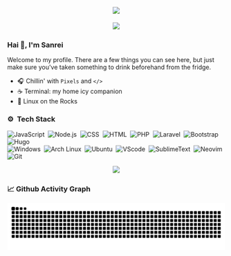 <p align="center">   
  <img src="https://moe-counter.glitch.me/get/@adilhyz?theme=rule34"><br/><br/>
  <!--img src="https://img.shields.io/badge/me@gmail.com-001337?logo=gmail&logoColor=white&style=for-the-badge&logoColor=red&labelColor=555"-->
  <a href="https://adilhyz.github.io">
    <img src="https://img.shields.io/badge/Blog-Adilhyz-001337?logo=ghost&style=for-the-badge&logoColor=cyan&labelColor=555"/>
  </a>
</p>

### Hai 👋, I'm Sanrei

Welcome to my profile. There are a few things you can see here, but just make sure you've taken something to drink beforehand from the fridge.

  - 🎧 Chillin' with `Pixels` and `</>`
- ☕ Terminal: my home icy companion
- 🐧 Linux on the Rocks

### ⚙️ &nbsp;Tech Stack

![JavaScript](https://img.shields.io/badge/JavaScript-555?style=for-the-badge&logo=javascript&labelColor=001337)&nbsp;
![Node.js](https://img.shields.io/badge/-Node.js-555?style=for-the-badge&logo=node.js&labelColor=001337)&nbsp;
![CSS](https://img.shields.io/badge/-CSS-555?style=for-the-badge&logo=CSS3&logoColor=blue&labelColor=001337)&nbsp;
![HTML](https://img.shields.io/badge/-HTML-555?style=for-the-badge&logo=HTML5&labelColor=001337)&nbsp;
![PHP](https://img.shields.io/badge/PHP-555?style=for-the-badge&logo=php&labelColor=001337)&nbsp;
![Laravel](https://img.shields.io/badge/Laravel-555?style=for-the-badge&logo=laravel&labelColor=001337)&nbsp;
![Bootstrap](https://img.shields.io/badge/-Bootstrap-555?style=for-the-badge&logo=bootstrap&labelColor=001337)&nbsp;
![Hugo](https://img.shields.io/badge/Hugo-555?style=for-the-badge&logo=hugo&labelColor=001337)&nbsp;\
![Windows](https://img.shields.io/badge/Windows-555?style=for-the-badge&logo=windows&logoColor=blue&labelColor=001337)&nbsp;
![Arch Linux](https://img.shields.io/badge/Arch%20Linux-555?style=for-the-badge&logo=arch-linux&labelColor=001337)&nbsp;
![Ubuntu](https://img.shields.io/badge/Ubuntu-555?style=for-the-badge&logo=ubuntu&labelColor=001337)&nbsp;
![VScode](https://img.shields.io/badge/VSCode-555?style=for-the-badge&logo=visual%20studio%20code&logoColor=blue&labelColor=001337)&nbsp;
![SublimeText](https://img.shields.io/badge/Sublime%20Text-555?style=for-the-badge&logo=sublime%20text&labelColor=001337)&nbsp;
![Neovim](https://img.shields.io/badge/Neovim-555?&style=for-the-badge&logo=neovim&labelColor=001337)&nbsp;
![Git](https://img.shields.io/badge/-Git-555?style=for-the-badge&logo=git&labelColor=001337)&nbsp;

<p align="center">
    <img src = "https://discord.c99.nl/widget/theme-1/874129346376392734.png">
</p>

<!-- grid-snake -->
### 📈 Github Activity Graph

![](https://github.com/adilhyz/adilhyz/blob/output/github-contribution-grid-snake.svg)

<!--div>
Here are some parrots🦜
    <img src="https://cultofthepartyparrot.com/parrots/hd/githubparrot.gif" width="30" height="30"/>
    <img src="https://cultofthepartyparrot.com/parrots/hd/phparrot.gif" width="30" height="30"/>
    <img src="https://cultofthepartyparrot.com/flags/hd/indonesiaparrot.gif" width="30" height="30"/>
    <img src="https://cultofthepartyparrot.com/parrots/asyncparrot.gif" width="36" height="30"/>
    <img src="https://cultofthepartyparrot.com/parrots/hd/imposterparrot.gif" width="30" height="30"/>
    <img src="https://cultofthepartyparrot.com/parrots/hd/jumpingparrot.gif" width="30" height="30"/>
    <img src="https://cultofthepartyparrot.com/parrots/hd/opensourceparrot.gif" width="30" height="30"/>
    <img src="https://cultofthepartyparrot.com/parrots/hd/dealwithitnowparrot.gif" width="30" height="30"/>
    <img src="https://cultofthepartyparrot.com/parrots/hd/hypnoparrotdark.gif" width="30" height="30"/>
    <img src="https://cultofthepartyparrot.com/guests/hd/dogeparrot.gif" width="30" height="30"/>
    <img src="https://cultofthepartyparrot.com/parrots/fixparrot.gif" width="36" height="30"/>
    <img src="https://cultofthepartyparrot.com/parrots/halalparrot.gif" width="30" height="30"/>
    <img src="https://cultofthepartyparrot.com/parrots/hd/spinningparrot.gif" width="30" height="30"/>
    <img src="https://cultofthepartyparrot.com/parrots/hd/levitationparrot.gif" width="30" height="30"/>
    <img src="https://cultofthepartyparrot.com/parrots/hd/meldparrot.gif" width="30" height="30"/>
    <img src="https://cultofthepartyparrot.com/parrots/slomoparrot.gif" width="30" height="30"/>
    <img src="https://cultofthepartyparrot.com/parrots/hd/moonwalkingparrot.gif" width="30" height="30"/>
    <img src="https://cultofthepartyparrot.com/parrots/hd/stableparrot.gif" width="30" height="30"/>
    <img src="https://cultofthepartyparrot.com/parrots/hd/scienceparrot.gif" width="30" height="30"/>
    <img src="https://cultofthepartyparrot.com/parrots/hd/pirateparrot.gif" width="30" height="30"/>
    <img src="https://cultofthepartyparrot.com/parrots/hd/footballparrot.gif" width="30" height="30"/>
    <img src="https://cultofthepartyparrot.com/parrots/hd/laptop_parrot.gif" width="30" height="30"/>
    <img src="https://cultofthepartyparrot.com/parrots/matrixparrot.gif" width="30" height="30"/>
    <img src="https://cultofthepartyparrot.com/parrots/deployparrot.gif" width="30" height="30"/>
</div>
